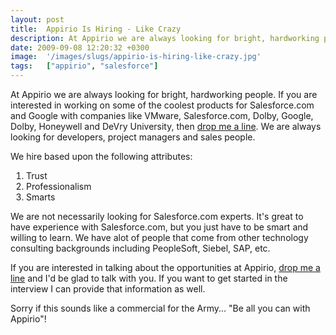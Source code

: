 ```yaml
---
layout: post
title:  Appirio Is Hiring - Like Crazy
description: At Appirio we are always looking for bright, hardworking people. If you are interested in working on some of the coolest products for Salesforce.com and Google with companies like VMware, Salesforce.com, Dolby, Google, Dolby, Honeywell and DeVry University, then drop me a line . We are always looking for developers, project managers and sales people. We hire based upon the following attributes- 1. Trust  2. Professionalism  3. Smarts  We are not necessarily looking for Salesforce.com experts. It
date: 2009-09-08 12:20:32 +0300
image:  '/images/slugs/appirio-is-hiring-like-crazy.jpg'
tags:   ["appirio", "salesforce"]
---
```

<p>At Appirio we are always looking for bright, hardworking people. If you are interested in working on some of the coolest products for Salesforce.com and Google with companies like VMware, Salesforce.com, Dolby, Google, Dolby, Honeywell and DeVry University, then <a href="/contact/">drop me a line</a>. We are always looking for developers, project managers and sales people.</p>
<p>We hire based upon the following attributes:</p>
<ol style="padding-left:25px;">
 <li>Trust</li>
 <li>Professionalism</li>
 <li>Smarts</li>
</ol>
We are not necessarily looking for Salesforce.com experts. It's great to have experience with Salesforce.com, but you just have to be smart and willing to learn. We have alot of people that come from other technology consulting backgrounds including PeopleSoft, Siebel, SAP, etc.
<p>If you are interested in talking about the opportunities at Appirio, <a href="/contact/">drop me a line</a> and I'd be glad to talk with you. If you want to get started in the interview I can provide that information as well.</p>
<p>Sorry if this sounds like a commercial for the Army... "Be all you can with Appirio"!</p>

